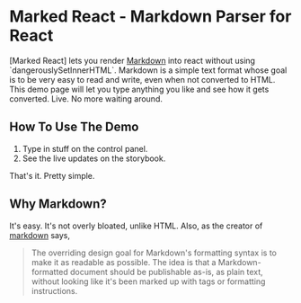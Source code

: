 # Marked React - Markdown Parser for React

[Marked React] lets you render [Markdown] into react without using \`dangerouslySetInnerHTML\`. Markdown is a simple text format whose goal is to be very easy to read and write, even when not converted to HTML. This demo page will let you type anything you like and see how it gets converted. Live. No more waiting around.

## How To Use The Demo

1. Type in stuff on the control panel.
2. See the live updates on the storybook.

That's it. Pretty simple.

## Why Markdown?

It's easy. It's not overly bloated, unlike HTML. Also, as the creator of [markdown] says,

> The overriding design goal for Markdown's formatting syntax is to make it as readable
> as possible. The idea is that a Markdown-formatted document should be
> publishable as-is, as plain text, without looking like it's been marked up with tags
> or formatting instructions.

[marked]: https://github.com/markedjs/marked/
[markdown]: http://daringfireball.net/projects/markdown/
